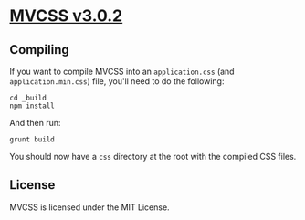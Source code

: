 # [MVCSS v3.0.2](http://mvcss.github.com)

## Compiling

If you want to compile MVCSS into an `application.css` (and `application.min.css`)
file, you'll need to do the following:

```shell
cd _build
npm install
```

And then run:

```shell
grunt build
```

You should now have a `css` directory at the root with the compiled CSS files.

## License
MVCSS is licensed under the MIT License.

